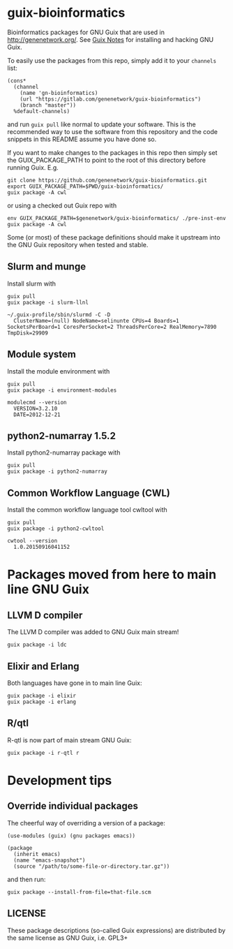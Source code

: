 # guix-bioinformatics

Bioinformatics packages for GNU Guix that are used in
http://genenetwork.org/.  See
[Guix Notes](https://github.com/pjotrp/guix-notes/blob/master/HACKING.org)
for installing and hacking GNU Guix.

To easily use the packages from this repo, simply add it to your `channels` list:

    (cons*
      (channel
        (name 'gn-bioinformatics)
        (url "https://gitlab.com/genenetwork/guix-bioinformatics")
        (branch "master"))
      %default-channels)

and run `guix pull` like normal to update your software. This is the recommended
way to use the software from this repository and the code snippets in this
README assume you have done so.

If you want to make changes to the packages in this repo then simply set
the GUIX_PACKAGE_PATH to point to the root of this directory
before running Guix. E.g.

    git clone https://github.com/genenetwork/guix-bioinformatics.git
    export GUIX_PACKAGE_PATH=$PWD/guix-bioinformatics/
    guix package -A cwl

or using a checked out Guix repo with

    env GUIX_PACKAGE_PATH=$genenetwork/guix-bioinformatics/ ./pre-inst-env guix package -A cwl

Some (or most) of these package definitions should make it upstream
into the GNU Guix repository when tested and stable.

## Slurm and munge

Install slurm with

    guix pull
    guix package -i slurm-llnl

    ~/.guix-profile/sbin/slurmd -C -D
      ClusterName=(null) NodeName=selinunte CPUs=4 Boards=1 SocketsPerBoard=1 CoresPerSocket=2 ThreadsPerCore=2 RealMemory=7890 TmpDisk=29909

## Module system

Install the module environment with

    guix pull
    guix package -i environment-modules

    modulecmd --version
      VERSION=3.2.10
      DATE=2012-12-21

## python2-numarray 1.5.2

Install python2-numarray package with

    guix pull
    guix package -i python2-numarray

## Common Workflow Language (CWL)

Install the common workflow language tool cwltool with

    guix pull
    guix package -i python2-cwltool

    cwtool --version
      1.0.20150916041152

# Packages moved from here to main line GNU Guix

## LLVM D compiler

The LLVM D compiler was added to GNU Guix main stream!

    guix package -i ldc

## Elixir and Erlang

Both languages have gone in to main line Guix:

    guix package -i elixir
    guix package -i erlang

## R/qtl

R-qtl is now part of main stream GNU Guix:

    guix package -i r-qtl r

# Development tips

## Override individual packages

The cheerful way of overriding a version of a package:

    (use-modules (guix) (gnu packages emacs))

    (package
      (inherit emacs)
      (name "emacs-snapshot")
      (source "/path/to/some-file-or-directory.tar.gz"))

and then run:

    guix package --install-from-file=that-file.scm


## LICENSE

These package descriptions (so-called Guix expressions) are
distributed by the same license as GNU Guix, i.e. GPL3+
